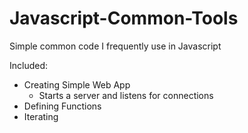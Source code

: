 # Javascript-Common-Tools
Simple common code I frequently use in Javascript

Included:
  - Creating Simple Web App
    - Starts a server and listens for connections 
  - Defining Functions
  - Iterating
